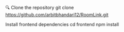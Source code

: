 🔍 Clone the repository
git clone https://github.com/arbitbhandari12/RoomLink.git

Install frontend dependencies
cd frontend
npm install
